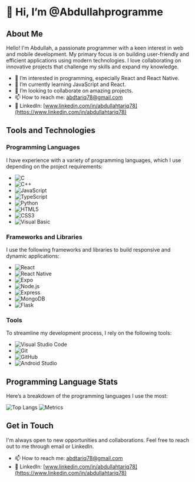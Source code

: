 # 👋 Hi, I’m @Abdullahprogramme

## About Me
Hello! I'm Abdullah, a passionate programmer with a keen interest in web and mobile development. My primary focus is on building user-friendly and efficient applications using modern technologies. I love collaborating on innovative projects that challenge my skills and expand my knowledge.

- 👀 I’m interested in programming, especially React and React Native.
- 🌱 I’m currently learning JavaScript and React.
- 💞️ I’m looking to collaborate on amazing projects.
- 📫 How to reach me: [abdtariq78@gmail.com](mailto:abdtariq78@gmail.com)
- 💼 LinkedIn: [www.linkedin.com/in/abdullahtariq78](https://www.linkedin.com/in/abdullahtariq78)

## Tools and Technologies

### Programming Languages
I have experience with a variety of programming languages, which I use depending on the project requirements:

- ![C](https://img.shields.io/badge/C-00599C?style=flat&logo=c&logoColor=white)
- ![C++](https://img.shields.io/badge/C++-00599C?style=flat&logo=c%2B%2B&logoColor=white)
- ![JavaScript](https://img.shields.io/badge/JavaScript-F7DF1E?style=flat&logo=javascript&logoColor=black)
- ![TypeScript](https://img.shields.io/badge/TypeScript-3178C6?style=flat&logo=typescript&logoColor=white)
- ![Python](https://img.shields.io/badge/Python-3776AB?style=flat&logo=python&logoColor=white)
- ![HTML5](https://img.shields.io/badge/HTML5-E34F26?style=flat&logo=html5&logoColor=white)
- ![CSS3](https://img.shields.io/badge/CSS3-1572B6?style=flat&logo=css3&logoColor=white)
- ![Visual Basic](https://img.shields.io/badge/Visual%20Basic-5C2D91?style=flat&logo=.net&logoColor=white)

### Frameworks and Libraries
I use the following frameworks and libraries to build responsive and dynamic applications:

- ![React](https://img.shields.io/badge/React-20232A?style=flat&logo=react&logoColor=61DAFB)
- ![React Native](https://img.shields.io/badge/React%20Native-20232A?style=flat&logo=react&logoColor=61DAFB)
- ![Expo](https://img.shields.io/badge/Expo-000020?style=flat&logo=expo&logoColor=white)
- ![Node.js](https://img.shields.io/badge/Node.js-339933?style=flat&logo=nodedotjs&logoColor=white)
- ![Express](https://img.shields.io/badge/Express-000000?style=flat&logo=express&logoColor=white)
- ![MongoDB](https://img.shields.io/badge/MongoDB-47A248?style=flat&logo=mongodb&logoColor=white)
- ![Flask](https://img.shields.io/badge/Flask-000000?style=flat&logo=flask&logoColor=white)


### Tools
To streamline my development process, I rely on the following tools:

- ![Visual Studio Code](https://img.shields.io/badge/Visual%20Studio%20Code-0078D4?style=flat&logo=visual%20studio%20code&logoColor=white)
- ![Git](https://img.shields.io/badge/Git-F05032?style=flat&logo=git&logoColor=white)
- ![GitHub](https://img.shields.io/badge/GitHub-181717?style=flat&logo=github&logoColor=white)
- ![Android Studio](https://img.shields.io/badge/Android%20Studio-3DDC84?style=flat&logo=android%20studio&logoColor=white)


## Programming Language Stats
Here’s a breakdown of the programming languages I use the most:

![Top Langs](https://github-readme-stats.vercel.app/api/top-langs/?username=Abdullahprogramme)
![Metrics](https://metrics.lecoq.io/Abdullahprogramme?template=classic&base.indepth=false&base.hireable=false&config.timezone=Asia%2FKarachi)

## Get in Touch
I'm always open to new opportunities and collaborations. Feel free to reach out to me through email or LinkedIn.

- 📫 How to reach me: [abdtariq78@gmail.com](mailto:abdtariq78@gmail.com)
- 💼 LinkedIn: [www.linkedin.com/in/abdullahtariq78](https://www.linkedin.com/in/abdullahtariq78)

<!---
Abdullahprogramme/Abdullahprogramme is a ✨ special ✨ repository because its `README.md` (this file) appears on your GitHub profile.
You can click the Preview link to take a look at your changes.
--->
